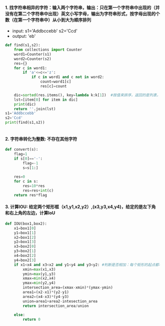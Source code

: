 #### 1. 找字符串相异的字符：输入两个字符串，输出：只在第一个字符串中出现的（并没有在第二个字符串中出现）英文小写字母，输出为字符串形式，按字母出现的个数（在第一个字符串中）从小到大为顺序排列
* input: s1='Addbccebb' s2='Ccd'
* output: 'eb'
```python
def find(s1,s2):
    from collections import Counter
    word1=Counter(s1)
    word2=Counter(s2)
    res={}
    for c in word1:
        if 'a'<=c<='z':
            if c in word1 and c not in word2:
                count=word1[c]
                res[c]=count

    dic=sorted(res.items(), key=lambda k:k[1])  #按值来排序，返回的是列表，列表每个元素是一个元组(key, value)
    lst=[item[0] for item in dic]
    print(dic)
    return ''.join(lst)
s1='Addbccebb'
s2='Ccd'
print(find(s1,s2))
    
```
#### 2. 字符串转化为整数: 不存在其他字符
```python
def convert(s):
    flag=1
    if s[0]=='-':
        flag=-1
        s=s[1:]
    
    res=0
    for c in s:
        res=10*res
        res=res+int(c)
    return res*flag
```
#### 3. 计算IOU: 给定两个矩形框（x1,y1,x2,y2）,(x3,y3,x4,y4)，给定的是左下角和右上角的左边，计算IoU
```python
def IOU(box1,box2):
    x1=box1[0]
    y1=box1[1]
    x2=box1[2]
    y2=box1[3]
    x3=box2[0]
    y3=box2[1]
    x4=box2[2]
    y4=box2[3]
    if x1<x4 and x3<x2 and y1<y4 and y3<y2: #判断是否相加：每个矩形的起点都小于另一个的终点
        xmin=max(x1,x3)
        ymin=max(y1,y3)
        xmax=min(x2,x4)
        ymax=min(y2,y4)
        intersection_area=(xmax-xmin)*(ymax-ymin)
        area1=(x2-x1)*(y2-y1)
        area2=(x4-x3)*(y4-y3)
        union=area1+area2-intesection_area
        return intersection_area/union
    
	else:
        return 0
```
